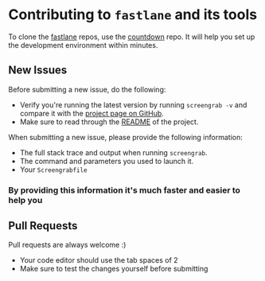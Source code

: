 # Contributing to `fastlane` and its tools

To clone the [fastlane](https://fastlane.tools) repos, use the [countdown](https://github.com/fastlane/countdown) repo. It will help you set up the development environment within minutes.

## New Issues

Before submitting a new issue, do the following:

- Verify you're running the latest version by running `screengrab -v` and compare it with the [project page on GitHub](https://github.com/fastlane/screengrab).
- Make sure to read through the [README](https://github.com/fastlane/screengrab) of the project.


When submitting a new issue, please provide the following information:

- The full stack trace and output when running `screengrab`.
- The command and parameters you used to launch it.
- Your `Screengrabfile`

### By providing this information it's much faster and easier to help you

## Pull Requests

Pull requests are always welcome :) 

- Your code editor should use the tab spaces of 2
- Make sure to test the changes yourself before submitting
